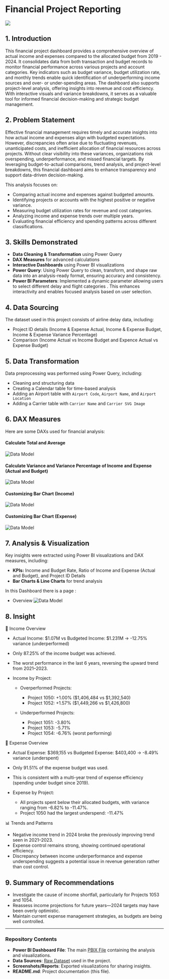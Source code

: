 # Financial Project Reporting

![](finance.png)

## 1. Introduction
This financial project dashboard provides a comprehensive overview of actual income and expenses compared to the allocated budget from 2019 - 2024. It consolidates data from both transaction and budget records to monitor financial performance across various projects and account categories. Key indicators such as budget variance, budget utilization rate, and monthly trends enable quick identification of underperforming income sources and over- or under-spending areas. The dashboard also supports project-level analysis, offering insights into revenue and cost efficiency. With interactive visuals and variance breakdowns, it serves as a valuable tool for informed financial decision-making and strategic budget management.

## 2. Problem Statement
Effective financial management requires timely and accurate insights into how actual income and expenses align with budgeted expectations. However, discrepancies often arise due to fluctuating revenues, unanticipated costs, and inefficient allocation of financial resources across projects. Without clear visibility into these variances, organizations risk overspending, underperformance, and missed financial targets. By leveraging budget-to-actual comparisons, trend analysis, and project-level breakdowns, this financial dashboard aims to enhance transparency and support data-driven decision-making.

This analysis focuses on:
- Comparing actual income and expenses against budgeted amounts.
- Identifying projects or accounts with the highest positive or negative variance.
- Measuring budget utilization rates for revenue and cost categories.
- Analyzing income and expense trends over multiple years.
- Evaluating financial efficiency and spending patterns across different classifications.

## 3. Skills Demonstrated
- **Data Cleaning & Transformation** using Power Query
- **DAX Measures** for advanced calculations
- **Interactive Dashboards** using Power BI visualizations
- **Power Query**: Using Power Query to clean, transform, and shape raw data into an analysis-ready format, ensuring accuracy and consistency.
- **Power BI Parameters**: Implemented a dynamic parameter allowing users to select different delay and flight categories . This enhances interactivity and enables focused analysis based on user selection.

## 4. Data Sourcing
The dataset used in this project consists of airline delay data, including:
- Project ID details (Income & Expense Actual, Income & Expense Budget, Income & Expense Variance Percentage)
- Comparison (Income Actual vs Income Budget and Expence Actual vs Expense Budget)

## 5. Data Transformation
Data preprocessing was performed using Power Query, including:
- Cleaning and structuring data
- Creating a Calendar table for time-based analysis
- Adding an Airport table with `Airport Code`, `Airport Name`, and `Airport Location`
- Adding a Carrier table with `Carrier Name` and `Carrier SVG Image`

## 6. DAX Measures
Here are some DAXs used for financial analysis:

#### Calculate Total and Average
![Data Model](DAX_measurement/DAXMeasureSumAvg.png)

#### Calculate Variance and Variance Percentage of Income and Expense (Actual and Budget)
![Data Model](DAX_measurement/DAXvariance.png)

#### Customizing Bar Chart (Income)
![Data Model](DAX_measurement/IncomeBarChart.png)

#### Customizing Bar Chart (Expense)
![Data Model](DAX_measurement/ExpenseBarChart.png)

## 7. Analysis & Visualization
Key insights were extracted using Power BI visualizations and DAX measures, including:
- **KPIs:** Income and Budget Rate, Ratio of Income and Expense (Actual and Budget), and Project ID Details
- **Bar Charts & Line Charts** for trend analysis

In this Dashboard there is a page :
- Overview
![Data Model](DAX_measurement/Dashboard.png)

## 8. Insight
🔶 Income Overview
  - Actual Income: $1.07M vs Budgeted Income: $1.231M → -12.75% variance (underperformed)
  - Only 87.25% of the income budget was achieved.
  - The worst performance in the last 6 years, reversing the upward trend from 2021–2023.

- Income by Project:
  - Overperformed Projects:
    - Project 1050: +1.00% ($1,406,484 vs $1,392,540)
    - Project 1052: +1.57% ($1,449,266 vs $1,426,800)

  - Underperformed Projects:
    - Project 1051: -3.80%
    - Project 1053: -5.71%
    - Project 1054: -6.76% (worst performing)

🔷 Expense Overview
  - Actual Expense: $369,155 vs Budgeted Expense: $403,400 → -8.49% variance (underspent)
  - Only 91.51% of the expense budget was used.
  - This is consistent with a multi-year trend of expense efficiency (spending under budget since 2019).

- Expense by Project:
  - All projects spent below their allocated budgets, with variance ranging from -6.82% to -11.47%.
  - Project 1050 had the largest underspend: -11.47%
 
📊 Trends and Patterns
- Negative income trend in 2024 broke the previously improving trend seen in 2021–2023.
- Expense control remains strong, showing continued operational efficiency.
- Discrepancy between income underperformance and expense underspending suggests a potential issue in revenue generation rather than cost control.

## 9. Summary of Recommendations
- Investigate the cause of income shortfall, particularly for Projects 1053 and 1054.
- Reassess income projections for future years—2024 targets may have been overly optimistic.
- Maintain current expense management strategies, as budgets are being well controlled.

---
### Repository Contents  
- **Power BI Dashboard File**: The main [PBIX File](Project_Actual_vs_Budget.pbix) containing the analysis and visualizations. 
- **Data Sources**: [Raw Dataset](Project_Monthly_Performance_2019_2024.xlsx) used in the project.  
- **Screenshots/Reports**: Exported visualizations for sharing insights.  
- **README.md**: Project documentation (this file).
